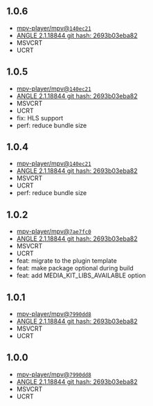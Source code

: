 ## 1.0.6

- [mpv-player/mpv@`140ec21`](https://github.com/mpv-player/mpv/commit/140ec21c89d671d392877a7f3b91d67e7d7b9239)
- [ANGLE 2.1.18844 git hash: 2693b03eba82](https://github.com/google/angle)
- MSVCRT
- UCRT

## 1.0.5

- [mpv-player/mpv@`140ec21`](https://github.com/mpv-player/mpv/commit/140ec21c89d671d392877a7f3b91d67e7d7b9239)
- [ANGLE 2.1.18844 git hash: 2693b03eba82](https://github.com/google/angle)
- MSVCRT
- UCRT
- fix: HLS support
- perf: reduce bundle size

## 1.0.4

- [mpv-player/mpv@`140ec21`](https://github.com/mpv-player/mpv/commit/140ec21c89d671d392877a7f3b91d67e7d7b9239)
- [ANGLE 2.1.18844 git hash: 2693b03eba82](https://github.com/google/angle)
- MSVCRT
- UCRT
- perf: reduce bundle size

## 1.0.2

- [mpv-player/mpv@`7ae7fc0`](https://github.com/mpv-player/mpv/commit/7ae7fc01122c4fdfdb51600463872a6f8e78b975)
- [ANGLE 2.1.18844 git hash: 2693b03eba82](https://github.com/google/angle)
- MSVCRT
- UCRT
- feat: migrate to the plugin template
- feat: make package optional during build
- feat: add MEDIA_KIT_LIBS_AVAILABLE option

## 1.0.1

- [mpv-player/mpv@`7990dd8`](https://github.com/mpv-player/mpv/commit/7990dd8f3f664e01c984a405dad7c8af320cabf1)
- [ANGLE 2.1.18844 git hash: 2693b03eba82](https://github.com/google/angle)
- MSVCRT
- UCRT

## 1.0.0

- [mpv-player/mpv@`7990dd8`](https://github.com/mpv-player/mpv/commit/7990dd8f3f664e01c984a405dad7c8af320cabf1)
- [ANGLE 2.1.18844 git hash: 2693b03eba82](https://github.com/google/angle)
- MSVCRT
- UCRT
